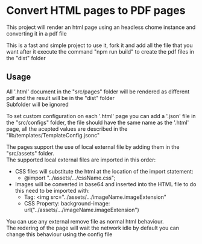 # Convert HTML pages to PDF pages

This project will render an html page using an headless chome instance and converting it in a pdf file

This is a fast and simple project to use it, fork it and add all the file that you want after it execute the command "npm run build" to create the pdf files in the "dist" folder

## Usage

All '.html' document in the "src/pages" folder will be rendered as different pdf and the result will be in the "dist" folder  
Subfolder will be ignored

To set custom configuration on each '.html' page you can add a '.json' file in the "src/configs" folder, the file should have the same name as the '.html' page, all the acepted values are described in the "lib/templates/TemplateConfig.jsonc" 

The pages support the use of local external file by adding them in the "src/assets" folder.  
The supported local external files are imported in this order:
- CSS files will substitute the html at the location of the import statement:
    - @import "../assets/.../cssName.css";
- Images will be converted in base64 and inserted into the HTML file to do this need to be imported with:
    - Tag: <img src="../assets/.../imageName.imageExtension" 
    - CSS Property: background-image: url("../assets/.../imageName.imageExtension")

You can use any external remove file as normal html behaviour.  
The redering of the page will wait the network idle by default you can change this behaviour using the config file 
